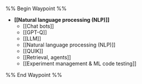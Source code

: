 %% Begin Waypoint %%
- **[[Natural language processing (NLP)]]**
	- [[Chat bots]]
	- [[GPT-Q]]
	- [[LLM]]
	- [[Natural language processing (NLP)]]
	- [[QUIK]]
	- [[Retrieval, agents]]
	- [[Experiment management & ML code testing]]

%% End Waypoint %%